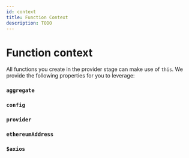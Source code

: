 ```yaml
---
id: context
title: Function Context
description: TODO
---
```


# Function context

All functions you create in the provider stage can make use of `this`. We provide the following properties for you to leverage:

### `aggregate`

### `config`

### `provider`

### `ethereumAddress`

### `$axios`